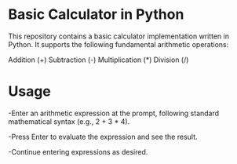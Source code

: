 # Basic Calculator in Python

This repository contains a basic calculator implementation written in Python. It supports the following fundamental arithmetic operations:

Addition (+)
Subtraction (-)
Multiplication (*)
Division (/)

# Usage

-Enter an arithmetic expression at the prompt, following standard mathematical syntax (e.g., 2 + 3 * 4).

-Press Enter to evaluate the expression and see the result.

-Continue entering expressions as desired.
